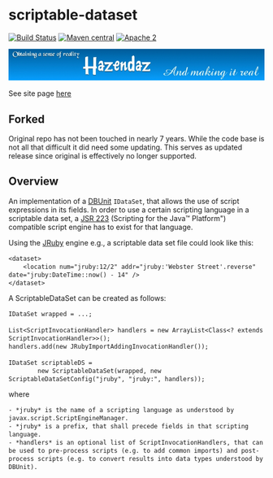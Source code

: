 # scriptable-dataset #
 
[![Build Status](https://travis-ci.org/hazendaz/scriptable-dataset.svg?branch=master)](https://travis-ci.org/hazendaz/scriptable-dataset)
[![Maven central](https://maven-badges.herokuapp.com/maven-central/com.github.hazendaz/scriptable-dataset/badge.svg)](https://maven-badges.herokuapp.com/maven-central/com.github.hazendaz/scriptable-dataset)
[![Apache 2](http://img.shields.io/badge/license-Apache%202-blue.svg)](http://www.apache.org/licenses/LICENSE-2.0)

![hazendaz](src/site/resources/images/hazendaz-banner.jpg)

See site page [here](http://hazendaz.github.io/scriptable-dataset/)

## Forked ##

Original repo has not been touched in nearly 7 years.  While the code base is not all that difficult it did need some updating.  This serves as updated release since original is effectively no longer supported.

## Overview ##

An implementation of a [DBUnit](http://dbunit.sourceforge.net/) ```IDataSet```, that allows the use of script expressions in its fields. In order to use a certain scripting language in a scriptable data set, a [JSR 223](http://jcp.org/en/jsr/detail?id=223) (Scripting for the Java&trade; Platform") compatible script engine has to exist for that language.

Using the [JRuby](http://jruby.org/) engine e.g., a scriptable data set file could look like this:

```
<dataset>
    <location num="jruby:12/2" addr="jruby:'Webster Street'.reverse" date="jruby:DateTime::now() - 14" />
</dataset>
```

A ScriptableDataSet can be created as follows:

```
IDataSet wrapped = ...;

List<ScriptInvocationHandler> handlers = new ArrayList<Class<? extends ScriptInvocationHandler>>();
handlers.add(new JRubyImportAddingInvocationHandler());

IDataSet scriptableDS = 
        new ScriptableDataSet(wrapped, new ScriptableDataSetConfig("jruby", "jruby:", handlers));
```

where

    - *jruby* is the name of a scripting language as understood by javax.script.ScriptEngineManager.
    - *jruby* is a prefix, that shall precede fields in that scripting language.
    - *handlers* is an optional list of ScriptInvocationHandlers, that can be used to pre-process scripts (e.g. to add common imports) and post-process scripts (e.g. to convert results into data types understood by DBUnit).
